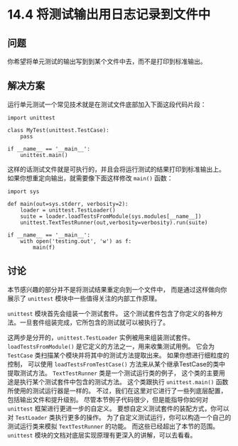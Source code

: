 # 14.4 将测试输出用日志记录到文件中

## 问题

你希望将单元测试的输出写到到某个文件中去，而不是打印到标准输出。

## 解决方案

运行单元测试一个常见技术就是在测试文件底部加入下面这段代码片段：

```
import unittest

class MyTest(unittest.TestCase):
    pass

if __name__ == '__main__':
    unittest.main()
```

这样的话测试文件就是可执行的，并且会将运行测试的结果打印到标准输出上。 如果你想重定向输出，就需要像下面这样修改 `main()` 函数：

```
import sys

def main(out=sys.stderr, verbosity=2):
    loader = unittest.TestLoader()
    suite = loader.loadTestsFromModule(sys.modules[__name__])
    unittest.TextTestRunner(out,verbosity=verbosity).run(suite)

if __name__ == '__main__':
    with open('testing.out', 'w') as f:
        main(f)
```

## 讨论

本节感兴趣的部分并不是将测试结果重定向到一个文件中， 而是通过这样做向你展示了 `unittest` 模块中一些值得关注的内部工作原理。

`unittest` 模块首先会组装一个测试套件。 这个测试套件包含了你定义的各种方法。一旦套件组装完成，它所包含的测试就可以被执行了。

这两步是分开的，`unittest.TestLoader` 实例被用来组装测试套件。 `loadTestsFromModule()` 是它定义的方法之一，用来收集测试用例。 它会为 `TestCase` 类扫描某个模块并将其中的测试方法提取出来。 如果你想进行细粒度的控制， 可以使用 `loadTestsFromTestCase()` 方法来从某个继承TestCase的类中提取测试方法。 `TextTestRunner` 类是一个测试运行类的例子， 这个类的主要用途是执行某个测试套件中包含的测试方法。 这个类跟执行 `unittest.main()` 函数所使用的测试运行器是一样的。 不过，我们在这里对它进行了一些列底层配置，包括输出文件和提升级别。 尽管本节例子代码很少，但是能指导你如何对 `unittest` 框架进行更进一步的自定义。 要想自定义测试套件的装配方式，你可以对 `TestLoader` 类执行更多的操作。 为了自定义测试运行，你可以构造一个自己的测试运行类来模拟 `TextTestRunner` 的功能。 而这些已经超出了本节的范围。`unittest` 模块的文档对底层实现原理有更深入的讲解，可以去看看。